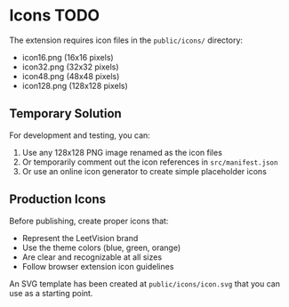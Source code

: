 # Icons TODO

The extension requires icon files in the `public/icons/` directory:
- icon16.png (16x16 pixels)
- icon32.png (32x32 pixels)  
- icon48.png (48x48 pixels)
- icon128.png (128x128 pixels)

## Temporary Solution

For development and testing, you can:
1. Use any 128x128 PNG image renamed as the icon files
2. Or temporarily comment out the icon references in `src/manifest.json`
3. Or use an online icon generator to create simple placeholder icons

## Production Icons

Before publishing, create proper icons that:
- Represent the LeetVision brand
- Use the theme colors (blue, green, orange)
- Are clear and recognizable at all sizes
- Follow browser extension icon guidelines

An SVG template has been created at `public/icons/icon.svg` that you can use as a starting point.

